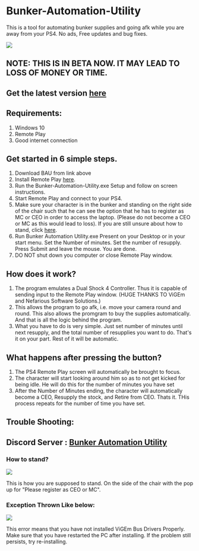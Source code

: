 # Bunker-Automation-Utility
This is a tool for automating bunker supplies and going afk while you are away from your PS4. No ads, Free updates and bug fixes.

![](https://raw.githubusercontent.com/Chiggy-Playz/Bunker-Automation-Utility/master/Images/BAU.PNG)

## NOTE: THIS IS IN BETA NOW. IT MAY LEAD TO LOSS OF MONEY OR TIME.
## Get the latest version [here](https://github.com/Chiggy-Playz/Bunker-Automation-Utility/releases/download/v1.0Beta/Bunker.Automation.Utility.exe) 

## Requirements:
1. Windows 10
2. Remote Play
3. Good internet connection

## Get started in 6 simple steps. 

1. Download BAU from link above
2. Install Remote Play [here](https://remoteplay.dl.playstation.net/remoteplay/lang/en/index.html).
3. Run the Bunker-Automation-Utility.exe Setup and follow on screen instructions.
4. Start Remote Play and connect to your PS4.
5. Make sure your character is in the bunker and standing on the right side of the chair such that he can see the option that he has to register as MC or CEO in order to access the laptop. (Please do not become a CEO or MC as this would lead to loss). If you are still unsure about how to stand, click [here](#how-to-stand).
6. Run Bunker Automation Utility.exe Present on your Desktop or in your start menu. Set the Number of minutes. Set the number of resupply. Press Submit and leave the mouse. You are done. 
7. DO NOT shut down you computer or close Remote Play window.

## How does it work?

1. The program emulates a Dual Shock 4 Controller. Thus it is capable of sending input to the Remote Play window. (HUGE THANKS TO ViGEm and Nefarious Software Solutions.)
2. This allows the program to go afk, i.e. move your camera round and round. This also allows the promgram to buy the supplies automatically. And that is all the logic behind the program.
3. What you have to do is very simple. Just set number of minutes until next resupply, and the total number of resupplies you want to do. That's it on your part. Rest of it will be automatic.

## What happens after pressing the button?

1. The PS4 Remote Play screen will automatically be brought to focus.
2. The character will start looking around him so as to not get kicked for being idle. He will do this for the number of minutes you have set
3. After the Number of Minutes ending, the character will automatically become a CEO, Resupply the stock, and Retire from CEO. Thats it. THis process repeats for the number of time you have set.

## Trouble Shooting:
## Discord Server : [Bunker Automation Utility](https://discord.gg/hudxAAE)

### How to stand?
![](https://raw.githubusercontent.com/Chiggy-Playz/Bunker-Automation-Utility/master/Images/Stand.jpg)

This is how you are supposed to stand. On the side of the chair with the pop up for "Please register as CEO or MC".
### Exception Thrown Like below:

![](https://raw.githubusercontent.com/Chiggy-Playz/Bunker-Automation-Utility/master/Images/Exception.PNG)

This error means that you have not installed ViGEm Bus Drivers Properly. Make sure that you have restarted the PC after installing. If the problem still persists, try re-installing.
